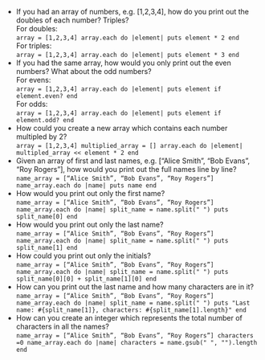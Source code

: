 - If you had an array of numbers, e.g. [1,2,3,4], how do you print out the doubles of each number? Triples?  
For doubles:  
`array = [1,2,3,4]
array.each do |element|
  puts element * 2
end`  
For triples:  
`array = [1,2,3,4]
array.each do |element|
  puts element * 3
end`  
- If you had the same array, how would you only print out the even numbers? What about the odd numbers?  
For evens:  
`array = [1,2,3,4]
array.each do |element|
  puts element if element.even?
end`   
For odds:   
`array = [1,2,3,4]
array.each do |element|
  puts element if element.odd?
end`   
- How could you create a new array which contains each number multipled by 2?  
`array = [1,2,3,4]
multiplied_array = []
array.each do |element|
  multipled_array << element * 2
end`
- Given an array of first and last names, e.g. [“Alice Smith”, “Bob Evans”, “Roy Rogers”], how would you print out the full names line by line?  
`name_array = [“Alice Smith”, “Bob Evans”, “Roy Rogers”]
name_array.each do |name|
  puts name
end`
- How would you print out only the first name?  
`name_array = [“Alice Smith”, “Bob Evans”, “Roy Rogers”]
name_array.each do |name|
  split_name = name.split(" ")
  puts split_name[0]
end`
- How would you print out only the last name?  
`name_array = [“Alice Smith”, “Bob Evans”, “Roy Rogers”]
name_array.each do |name|
split_name = name.split(" ")
puts split_name[1]
end`
- How could you print out only the initials?  
`name_array = [“Alice Smith”, “Bob Evans”, “Roy Rogers”]
name_array.each do |name|
  split_name = name.split(" ")
  puts split_name[0][0] + split_name[1][0]
end`
- How can you print out the last name and how many characters are in it?  
`name_array = [“Alice Smith”, “Bob Evans”, “Roy Rogers”]
name_array.each do |name|
  split_name = name.split(" ")
  puts "Last name: #{split_name[1]}, characters: #{split_name[1].length}"
end`
- How can you create an integer which represents the total number of characters in all the names?  
`name_array = [“Alice Smith”, “Bob Evans”, “Roy Rogers”]
characters =0
name_array.each do |name|
  characters = name.gsub(" ", "").length
end`
